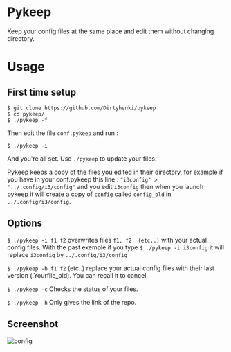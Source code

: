 # Pykeep

Keep your config files at the same place and edit them without changing directory.

# Usage

## First time setup

```
$ git clone https://github.com/Dirtyhenki/pykeep
$ cd pykeep/
$ ./pykeep -f 
```

Then edit the file `conf.pykeep` and run :

```
$ ./pykeep -i
```
And you're all set. Use `./pykeep` to update your files. 

Pykeep keeps a copy of the files you edited in their directory, for example if you have in your conf.pykeep this line : `"i3config" > "../.config/i3/config"` and you edit `i3config` then when you launch pykeep it will create a copy of `config` called `config_old` in `../.config/i3/config`. 

## Options

`$ ./pykeep -i f1 f2` overwrites files `f1, f2, (etc..)` with your actual config files. With the past exemple if you type `$ ./pykeep -i i3config` it will replace `i3config` by `../.config/i3/config`

`$ ./pykeep -b f1 f2` (etc..) replace your actual config files with their last version (.Yourfile_old). You can recall it to cancel.

`$ ./pykeep -c` Checks the status of your files.

`$ ./pykeep -h` Only gives the link of the repo.

## Screenshot

![config](https://i.imgur.com/dBU57sx.png)
